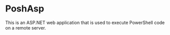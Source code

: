 PoshAsp
=======

This is an ASP.NET web application that is used to execute PowerShell code on a remote server.
